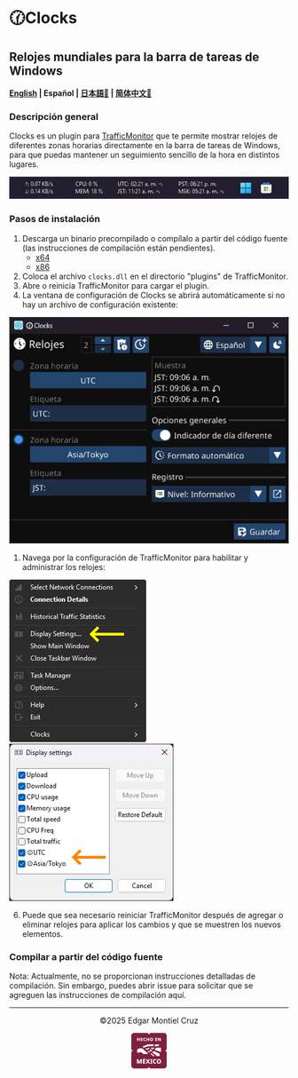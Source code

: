 # 🕜Clocks

## Relojes mundiales para la barra de tareas de Windows

**[English](./README.md) | Español | [日本語🤖](./README_ja.md) | [简体中文🤖](./README_zh-CN.md)**

### Descripción general

Clocks es un plugin para [TrafficMonitor](https://github.com/zhongyang219/TrafficMonitor) que te permite mostrar relojes de diferentes zonas horarias directamente en la barra de tareas de Windows, para que puedas mantener un seguimiento sencillo de la hora en distintos lugares.

![](images/taskbar-sample.png)

### Pasos de instalación

1. Descarga un binario precompilado o compílalo a partir del código fuente (las instrucciones de compilación están pendientes).
    - [x64](https://github.com/Yzen90/clocks/releases/latest/download/clocks-x64.zip)
    - [x86](https://github.com/Yzen90/clocks/releases/latest/download/clocks-x86.zip)
2. Coloca el archivo `clocks.dll` en el directorio "plugins" de TrafficMonitor.
3. Abre o reinicia TrafficMonitor para cargar el plugin.
4. La ventana de configuración de Clocks se abrirá automáticamente si no hay un archivo de configuración existente:

![](images/config-es.png)

1. Navega por la configuración de TrafficMonitor para habilitar y administrar los relojes:

![](images/traffic-monittor-display-settings-en.png) ![](images/traffic-monittor-display-settings-items-en.png)

6. Puede que sea necesario reiniciar TrafficMonitor después de agregar o eliminar relojes para aplicar los cambios y que se muestren los nuevos elementos.

### Compilar a partir del código fuente

Nota: Actualmente, no se proporcionan instrucciones detalladas de compilación. Sin embargo, puedes abrir issue para solicitar que se agreguen las instrucciones de compilación aquí.

---
<p align="center" width="100%">
©2025 Edgar Montiel Cruz
</p>
<p align="center" width="100%">
  <img src="images/hecho-en-mexico.png" />
</p>
